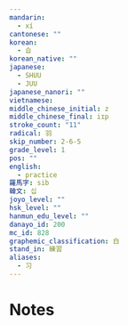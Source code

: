 ```yaml
---
mandarin:
  - xí
cantonese: ""
korean:
  - 습
korean_native: ""
japanese:
  - SHUU
  - JUU
japanese_nanori: ""
vietnamese:
middle_chinese_initial: z
middle_chinese_final: iɪp
stroke_count: "11"
radical: 羽
skip_number: 2-6-5
grade_level: 1
pos: ""
english:
  - practice
羅馬字: sib
韓文: 십
joyo_level: ""
hsk_level: ""
hanmun_edu_level: ""
danayo_id: 200
mc_id: 828
graphemic_classification: 白
stand_in: 練習
aliases:
  - 习
---
```


# Notes
